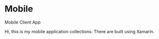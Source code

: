 # Mobile
Mobile Client App

Hi, this is my mobile application collections.
There are built using Xamarin. 